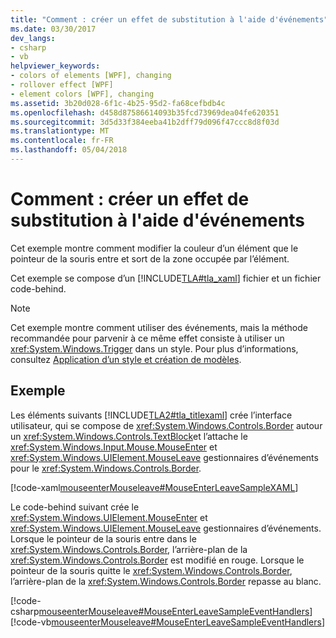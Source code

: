 ```yaml
---
title: "Comment : créer un effet de substitution à l'aide d'événements"
ms.date: 03/30/2017
dev_langs:
- csharp
- vb
helpviewer_keywords:
- colors of elements [WPF], changing
- rollover effect [WPF]
- element colors [WPF], changing
ms.assetid: 3b20d028-6f1c-4b25-95d2-fa68cefbdb4c
ms.openlocfilehash: d458d87586614093b35fcd73969dea04fe620351
ms.sourcegitcommit: 3d5d33f384eeba41b2dff79d096f47ccc8d8f03d
ms.translationtype: MT
ms.contentlocale: fr-FR
ms.lasthandoff: 05/04/2018
---
```

# <a name="how-to-create-a-rollover-effect-using-events"></a>Comment : créer un effet de substitution à l'aide d'événements
Cet exemple montre comment modifier la couleur d’un élément que le pointeur de la souris entre et sort de la zone occupée par l’élément.  
  
 Cet exemple se compose d’un [!INCLUDE[TLA#tla_xaml](../../../../includes/tlasharptla-xaml-md.md)] fichier et un fichier code-behind.  
  
> [!NOTE]
>  Cet exemple montre comment utiliser des événements, mais la méthode recommandée pour parvenir à ce même effet consiste à utiliser un <xref:System.Windows.Trigger> dans un style. Pour plus d’informations, consultez [Application d’un style et création de modèles](../../../../docs/framework/wpf/controls/styling-and-templating.md).  
  
## <a name="example"></a>Exemple  
 Les éléments suivants [!INCLUDE[TLA2#tla_titlexaml](../../../../includes/tla2sharptla-titlexaml-md.md)] crée l’interface utilisateur, qui se compose de <xref:System.Windows.Controls.Border> autour un <xref:System.Windows.Controls.TextBlock>et l’attache le <xref:System.Windows.Input.Mouse.MouseEnter> et <xref:System.Windows.UIElement.MouseLeave> gestionnaires d’événements pour le <xref:System.Windows.Controls.Border>.  
  
 [!code-xaml[mouseenterMouseleave#MouseEnterLeaveSampleXAML](../../../../samples/snippets/csharp/VS_Snippets_Wpf/mouseenterMouseleave/CSharp/Window1.xaml#mouseenterleavesamplexaml)]  
  
 Le code-behind suivant crée le <xref:System.Windows.UIElement.MouseEnter> et <xref:System.Windows.UIElement.MouseLeave> gestionnaires d’événements.  Lorsque le pointeur de la souris entre dans le <xref:System.Windows.Controls.Border>, l’arrière-plan de la <xref:System.Windows.Controls.Border> est modifié en rouge.  Lorsque le pointeur de la souris quitte le <xref:System.Windows.Controls.Border>, l’arrière-plan de la <xref:System.Windows.Controls.Border> repasse au blanc.  
  
 [!code-csharp[mouseenterMouseleave#MouseEnterLeaveSampleEventHandlers](../../../../samples/snippets/csharp/VS_Snippets_Wpf/mouseenterMouseleave/CSharp/Window1.xaml.cs#mouseenterleavesampleeventhandlers)]
 [!code-vb[mouseenterMouseleave#MouseEnterLeaveSampleEventHandlers](../../../../samples/snippets/visualbasic/VS_Snippets_Wpf/mouseenterMouseleave/VisualBasic/Window1.xaml.vb#mouseenterleavesampleeventhandlers)]
